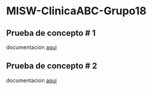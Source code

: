 # MISW-ClinicaABC-Grupo18

## Prueba de concepto # 1
documentacion [aqui](PoC1/README.md)

## Prueba de concepto # 2
documentacion [aqui](PoC2/README.md)
